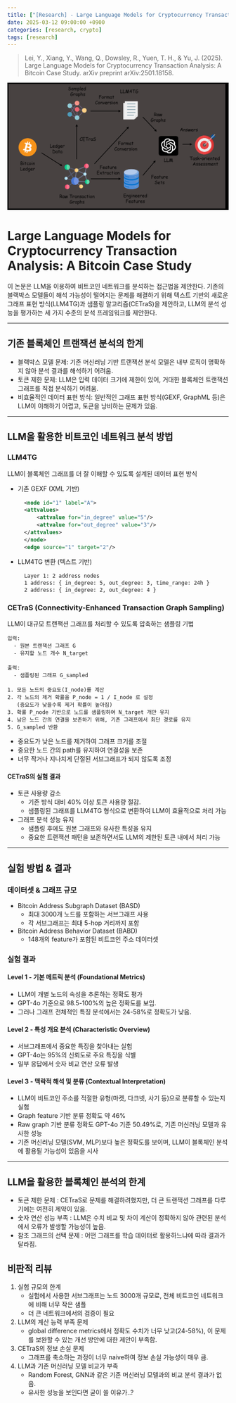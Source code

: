 ```yaml
---
title: ["[Research] - Large Language Models for Cryptocurrency Transaction Analysis: A Bitcoin Case Study"]
date: 2025-03-12 09:00:00 +0900
categories: [research, crypto]
tags: [research]
---
```


> Lei, Y., Xiang, Y., Wang, Q., Dowsley, R., Yuen, T. H., & Yu, J. (2025). Large Language Models for Cryptocurrency Transaction Analysis: A Bitcoin Case Study. arXiv preprint arXiv:2501.18158.

![](assets/img/research/llm4ta.png)


# Large Language Models for Cryptocurrency Transaction Analysis: A Bitcoin Case Study
이 논문은 LLM을 이용하여 비트코인 네트워크를 분석하는 접근법을 제안한다. 기존의 블랙박스 모델들이 해석 가능성이 떨어지는 문제를 해결하기 위해 텍스트 기반의 새로운 그래프 표현 방식(LLM4TG)과 샘플링 알고리즘(CETraS)을 제안하고, LLM의 분석 성능을 평가하는 세 가지 수준의 분석 프레임워크를 제안한다.

***
## 기존 블록체인 트랜잭션 분석의 한계
- 블랙박스 모델 문제: 기존 머신러닝 기반 트랜잭션 분석 모델은 내부 로직이 명확하지 않아 분석 결과를 해석하기 어려움.
- 토큰 제한 문제: LLM은 입력 데이터 크기에 제한이 있어, 거대한 블록체인 트랜잭션 그래프를 직접 분석하기 어려움.
- 비효율적인 데이터 표현 방식: 일반적인 그래프 표현 방식(GEXF, GraphML 등)은 LLM이 이해하기 어렵고, 토큰을 낭비하는 문제가 있음.


***
## LLM을 활용한 비트코인 네트워크 분석 방법
### LLM4TG
LLM이 블록체인 그래프를 더 잘 이해할 수 있도록 설계된 데이터 표현 방식
- 기존 GEXF (XML 기반)
  ```xml
    <node id="1" label="A">
    <attvalues>
        <attvalue for="in_degree" value="5"/>
        <attvalue for="out_degree" value="3"/>
    </attvalues>
    </node>
    <edge source="1" target="2"/>
  ```
- LLM4TG 변환 (텍스트 기반)
  ```plaintext
    Layer 1: 2 address nodes
    1 address: { in_degree: 5, out_degree: 3, time_range: 24h }
    2 address: { in_degree: 2, out_degree: 4 }
  ```

### CETraS (Connectivity-Enhanced Transaction Graph Sampling)
LLM이 대규모 트랜잭션 그래프를 처리할 수 있도록 압축하는 샘플링 기법
```plaintext
입력: 
  - 원본 트랜잭션 그래프 G
  - 유지할 노드 개수 N_target

출력: 
  - 샘플링된 그래프 G_sampled

1. 모든 노드의 중요도(I_node)를 계산
2. 각 노드의 제거 확률을 P_node = 1 / I_node 로 설정
   (중요도가 낮을수록 제거 확률이 높아짐)
3. 확률 P_node 기반으로 노드를 샘플링하여 N_target 개만 유지
4. 남은 노드 간의 연결을 보존하기 위해, 기존 그래프에서 최단 경로를 유지
5. G_sampled 반환
```
- 중요도가 낮은 노드를 제거하여 그래프 크기를 조절
- 중요한 노드 간의 path를 유지하여 연결성을 보존
- 너무 작거나 지나치게 단절된 서브그래프가 되지 않도록 조정

#### CETraS의 실험 결과
- 토큰 사용량 감소
  - 기존 방식 대비 40% 이상 토큰 사용량 절감.
  - 샘플링된 그래프를 LLM4TG 형식으로 변환하여 LLM이 효율적으로 처리 가능
- 그래프 분석 성능 유지
  - 샘플링 후에도 원본 그래프와 유사한 특성을 유지
  - 중요한 트랜잭션 패턴을 보존하면서도 LLM의 제한된 토큰 내에서 처리 가능

***
## 실험 방법 & 결과
### 데이터셋 & 그래프 규모
- Bitcoin Address Subgraph Dataset (BASD)
  - 최대 3000개 노드를 포함하는 서브그래프 사용
  - 각 서브그래프는 최대 5-hop 거리까지 포함
- Bitcoin Address Behavior Dataset (BABD)
  - 148개의 feature가 포함된 비트코인 주소 데이터셋

### 실험 결과
#### Level 1 - 기본 메트릭 분석 (Foundational Metrics)
- LLM이 개별 노드의 속성을 추론하는 정확도 평가
- GPT-4o 기준으로 98.5-100%의 높은 정확도를 보임.
- 그러나 그래프 전체적인 특징 분석에서는 24-58%로 정확도가 낮음.

#### Level 2 - 특성 개요 분석 (Characteristic Overview)
- 서브그래프에서 중요한 특징을 찾아내는 실험
- GPT-4o는 95%의 신뢰도로 주요 특징을 식별
- 일부 응답에서 숫자 비교 연산 오류 발생

#### Level 3 - 맥락적 해석 및 분류 (Contextual Interpretation)
- LLM이 비트코인 주소를 적절한 유형(마켓, 다크넷, 사기 등)으로 분류할 수 있는지 실험
- Graph feature 기반 분류 정확도 약 46%
- Raw graph 기반 분류 정확도 GPT-4o 기준 50.49%로, 기존 머신러닝 모델과 유사한 성능
- 기존 머신러닝 모델(SVM, MLP)보다 높은 정확도를 보이며, LLM이 블록체인 분석에 활용될 가능성이 있음을 시사

***
## LLM을 활용한 블록체인 분석의 한계
- 토큰 제한 문제 : CETraS로 문제를 해결하려했지만, 더 큰 트랜잭션 그래프를 다루기에는 여전히 제약이 있음.
- 숫자 연산 성능 부족 : LLM은 수치 비교 및 차이 계산이 정확하지 않아 관련된 분석에서 오류가 발생할 가능성이 높음.
- 참조 그래프의 선택 문제 : 어떤 그래프를 학습 데이터로 활용하느냐에 따라 결과가 달라짐.

## 비판적 리뷰
1. 실험 규모의 한계
    - 실험에서 사용한 서브그래프는 노드 3000개 규모로, 전체 비트코인 네트워크에 비해 너무 작은 샘플
    - 더 큰 네트워크에서의 검증이 필요
2. LLM의 계산 능력 부족 문제
    - global difference metrics에서 정확도 수치가 너무 낮고(24-58%), 이 문제를 보완할 수 있는 개선 방안에 대한 제안이 부족함.
3. CETraS의 정보 손실 문제
    - 그래프를 축소하는 과정이 너무 naive하여 정보 손실 가능성이 매우 큼.
4. LLM과 기존 머신러닝 모델 비교가 부족
    - Random Forest, GNN과 같은 기존 머신러닝 모델과의 비교 분석 결과가 없음. 
    - 유사한 성능을 보인다면 굳이 쓸 이유가..?